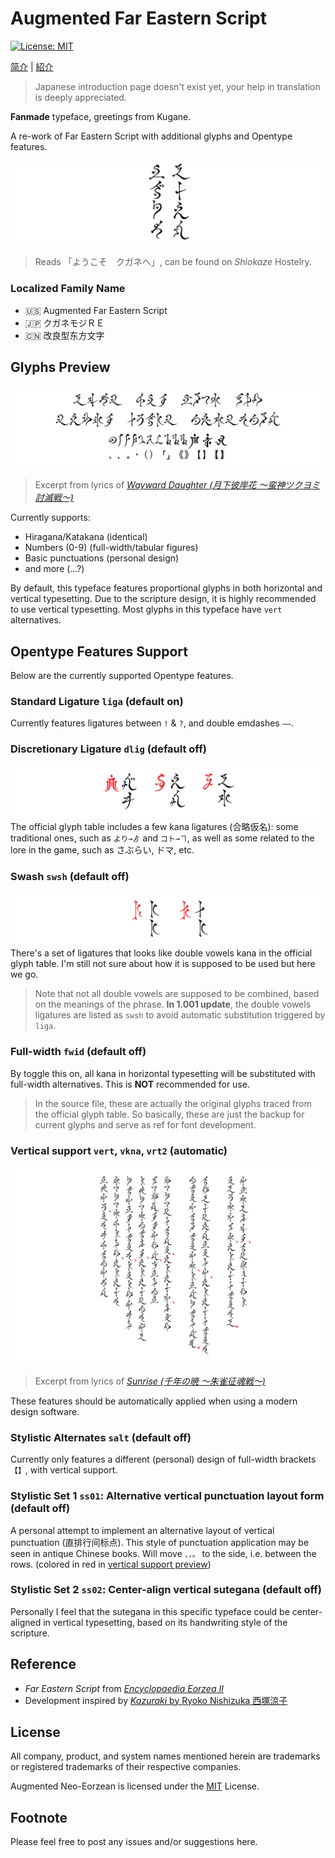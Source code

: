 # Augmented Far Eastern Script
[![License: MIT](https://img.shields.io/badge/License-MIT-yellow.svg)](https://opensource.org/licenses/MIT)

[简介](README_CN.md) | [紹介](README_JP.md) 
> Japanese introduction page doesn't exist yet, your help in translation is deeply appreciated.

**Fanmade** typeface, greetings from Kugane.

A re-work of Far Eastern Script with additional glyphs and Opentype features.

![Title](preview/Title.svg)
> Reads 「ようこそ　クガネへ」, can be found on _Shiokaze_ Hostelry.

### Localized Family Name
- 🇺🇸 Augmented Far Eastern Script
- 🇯🇵 クガネモジＲＥ
- 🇨🇳 改良型东方文字

## Glyphs Preview

![Glyphs](preview/Glyphs.svg)
> Excerpt from lyrics of [_Wayward Daughter (月下彼岸花 ～蛮神ツクヨミ討滅戦～)_](https://jp.finalfantasyxiv.com/blog/002393.html)

Currently supports:
- Hiragana/Katakana (identical)
- Numbers (0-9) (full-width/tabular figures)
- Basic punctuations (personal design)
- and more (…?)

By default, this typeface features proportional glyphs in both horizontal and vertical typesetting. Due to the scripture design, it is highly recommended to use vertical typesetting. Most glyphs in this typeface have `vert` alternatives. 

## Opentype Features Support

Below are the currently supported Opentype features. 

### Standard Ligature `liga` (default on)

Currently features ligatures between `!` & `?`, and double emdashes `——`.

### Discretionary Ligature `dlig` (default off)

![dlig](preview/dlig.svg)
The official glyph table includes a few kana ligatures (合略仮名): some traditional ones, such as `より→ゟ` and `コト→ヿ`, as well as some related to the lore in the game, such as さぶらい, ドマ, etc.

### Swash `swsh` (default off)

![swsh](preview/swsh.svg)
There's a set of ligatures that looks like double vowels kana in the official glyph table. I'm still not sure about how it is supposed to be used but here we go.

> Note that not all double vowels are supposed to be combined, based on the meanings of the phrase. **In 1.001 update**, the double vowels ligatures are listed as `swsh` to avoid automatic substitution triggered by `liga`.

### Full-width `fwid` (default off)

By toggle this on, all kana in horizontal typesetting will be substituted with full-width alternatives. This is **NOT** recommended for use.
> In the source file, these are actually the original glyphs traced from the official glyph table. So basically, these are just the backup for current glyphs and serve as ref for font development.

### Vertical support `vert`, `vkna`, `vrt2` (automatic)

![Vertical](preview/Vertical.svg)
> Excerpt from lyrics of [_Sunrise (千年の暁 ～朱雀征魂戦～)_](https://jp.finalfantasyxiv.com/blog/002537.html)

These features should be automatically applied when using a modern design software.

### Stylistic Alternates `salt` (default off)

Currently only features a different (personal) design of full-width brackets `【】`, with vertical support.

### Stylistic Set 1 `ss01`: Alternative vertical punctuation layout form (default off)

A personal attempt to implement an alternative layout of vertical punctuation (直排行间标点). This style of punctuation application may be seen in antique Chinese books. Will move `、，。` to the side, i.e. between the rows. (colored in red in [vertical support preview](#vertical-support-vert-vkna-vrt2-automatic))

### Stylistic Set 2 `ss02`: Center-align vertical sutegana (default off)

Personally I feel that the sutegana in this specific typeface could be center-aligned in vertical typesetting, based on its handwriting style of the scripture.

## Reference

- _Far Eastern Script_ from [_Encyclopaedia Eorzea II_](https://sqex.to/giPAn)
- Development inspired by [_Kazuraki_ by Ryoko Nishizuka 西塚涼子](https://fonts.adobe.com/fonts/kazuraki-sp2n)

## License
All company, product, and system names mentioned herein are trademarks or registered trademarks of their respective companies.

Augmented Neo-Eorzean is licensed under the [MIT](LICENSE) License.

## Footnote

Please feel free to post any issues and/or suggestions here.